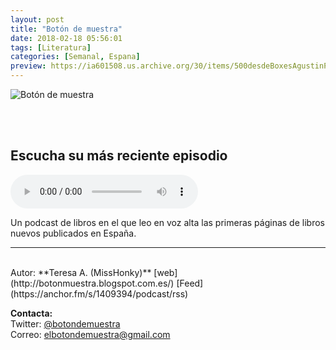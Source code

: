 ```yaml
---
layout: post
title: "Botón de muestra"
date: 2018-02-18 05:56:01
tags: [Literatura]
categories: [Semanal, Espana]
preview: https://ia601508.us.archive.org/30/items/500desdeBoxesAgustinPalmeiro/300MisshonkyTeresaA..jpeg
---
```


![Botón de muestra](https://ia601508.us.archive.org/30/items/500desdeBoxesAgustinPalmeiro/500MisshonkyTeresaA..jpeg)

<br/>
<br/>

## Escucha su más reciente episodio

<!--reproductor-feed=https://anchor.fm/s/1409394/podcast/rss-->
<!--reproductor-start-->
<audio id="audio" preload="auto" controls="" src="https://anchor.fm/s/1409394/podcast/play/997925/https%3A%2F%2Fd3ctxlq1ktw2nl.cloudfront.net%2Fstaging%2F2018-6-27%2FLibro-25---El-caballero-que-ca-0195a03d8cd5b.m4a"></audio>
<!--reproductor-end-->

Un podcast de libros en el que leo en voz alta las primeras páginas de libros nuevos publicados en España.  

_ _ _
<br>
Autor: **Teresa A. (MissHonky)**  
[web](http://botonmuestra.blogspot.com.es/)  
[Feed](https://anchor.fm/s/1409394/podcast/rss)  


**Contacta:**  
Twitter: [@botondemuestra](https://twitter.com/botondemuestra)  
Correo: [elbotondemuestra@gmail.com](mailto:elbotondemuestra@gmail.com)  
